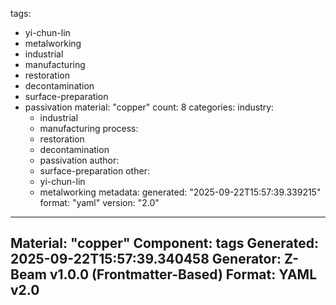 tags:
  - yi-chun-lin
  - metalworking
  - industrial
  - manufacturing
  - restoration
  - decontamination
  - surface-preparation
  - passivation
material: "copper"
count: 8
categories:
  industry:
    - industrial
    - manufacturing
  process:
    - restoration
    - decontamination
    - passivation
  author:
    - surface-preparation
  other:
    - yi-chun-lin
    - metalworking
metadata:
  generated: "2025-09-22T15:57:39.339215"
  format: "yaml"
  version: "2.0"

---
Material: "copper"
Component: tags
Generated: 2025-09-22T15:57:39.340458
Generator: Z-Beam v1.0.0 (Frontmatter-Based)
Format: YAML v2.0
---